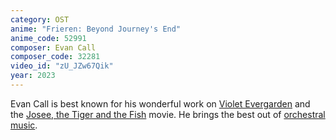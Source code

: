 ```yaml
---
category: OST
anime: "Frieren: Beyond Journey's End"
anime_code: 52991
composer: Evan Call
composer_code: 32281
video_id: "zU_JZw67Qik"
year: 2023
---
```

Evan Call is best known for his wonderful work on <a href="https://myanimelist.net/anime/33352">Violet Evergarden</a> and the <a href="https://myanimelist.net/anime/40787">Josee, the Tiger and the Fish</a> movie. He brings the best out of <a href="https://youtu.be/z5Dhxw0SeMs">orchestral</a> <a href="https://youtu.be/z1kQcraLhAo">music</a>.
